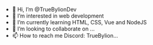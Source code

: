- 👋 Hi, I’m @TrueBylionDev
- 👀 I’m interested in web development
- 🌱 I’m currently learning HTML, CSS, Vue and NodeJS
- 💞️ I’m looking to collaborate on ...
- 📫 How to reach me Discord: TrueBylion...

<!---
TrueBylionDev/TrueBylionDev is a ✨ special ✨ repository because its `README.md` (this file) appears on your GitHub profile.
You can click the Preview link to take a look at your changes.
--->
